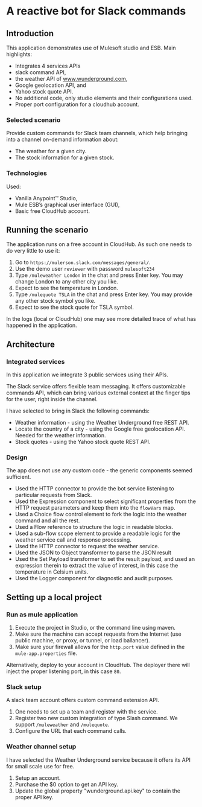 # A reactive bot for Slack commands

## Introduction
This application demonstrates use of Mulesoft studio and ESB.
Main highlights:
* Integrates 4 services APIs 
 * slack command API, 
 * the weather API of www.wunderground.com,
 * Google geolocation API, and 
 * Yahoo stock quote API.
* No additional code, only studio elements and their configurations used.
* Proper port configuration for a cloudhub account.

### Selected scenario
Provide custom commands for Slack team channels, which help bringing into a channel on-demand information about:
- The weather for a given city.
- The stock information for a given stock.

### Technologies
Used:
* Vanilla Anypoint™ Studio, 
* Mule ESB’s graphical user interface (GUI), 
* Basic free CloudHub account.

## Running the scenario
The application runs on a free account in CloudHub. As such one needs to do very little to use it:

1. Go to `https://mulerson.slack.com/messages/general/`.
2. Use the demo user `reviewer` with password `mulesoft234`
3. Type `/muleweather London` in the chat and press Enter key. You may change London to any other city you like.
4. Expect to see the temperature in London.
5. Type `/mulequote TSLA` in the chat and press Enter key. You may provide any other stock symbol you like.
6. Expect to see the stock quote for TSLA symbol.

In the logs (local or CloudHub) one may see more detailed trace of what has happened in the application.

## Architecture

### Integrated services 
In this application we integrate 3 public services using their APIs.

The Slack service offers flexible team messaging. It offers customizable commands API, which can bring various external context at the finger tips for the user, right inside the channel.

I have selected to bring in Slack the following commands:
* Weather information - using the Weather Underground free REST API.
* Locate the country of a city - using the Google free geolocation API. Needed for the weather information.
* Stock quotes - using the Yahoo stock quote REST API.  

### Design
The app does not use any custom code - the generic components seemed sufficient.

* Used the HTTP connector to provide the bot service listening to particular requests from Slack.
* Used the Expression component to select significant properties from the HTTP request parameters and keep them into the `flowVars` map.
* Used a Choice flow control element to fork the logic into the weather command and all the rest.
* Used a Flow reference to structure the logic in readable blocks.
* Used a sub-flow scope element to provide a readable logic for the weather service call and response processing.
 * Used the HTTP connector to request the weather service.
 * Used the JSON to Object transformer to parse the JSON result
 * Used the Set Payload transformer to set the result payload, and used an expression therein to extract the value of interest, in this case the temperature in Celsium units.
 * Used the Logger component for diagnostic and audit purposes.

## Setting up a local project
### Run as mule application
1. Execute the project in Studio, or the command line using maven.
2. Make sure the machine can accept requests from the Internet (use public machine, or proxy, or tunnel, or load ballancer).
3. Make sure your firewall allows for the `http.port` value defined in the `mule-app.properties` file. 

Alternatively, deploy to your account in CloudHub. The deployer there will inject the proper listening port, in this case `80`.

### Slack setup
A slack team account offers custom command extension API.

1. One needs to set up a team and register with the service. 
2. Register two new custom integration of type Slash command. We support `/muleweather` and `/mulequote`.
3. Configure the URL that each command calls.

### Weather channel setup
I have selected the Weather Underground service because it offers its API for small scale use for free.

1. Setup an account.
2. Purchase the $0 option to get an API key.
3. Update the global property "wunderground.api.key" to contain the proper API key.

